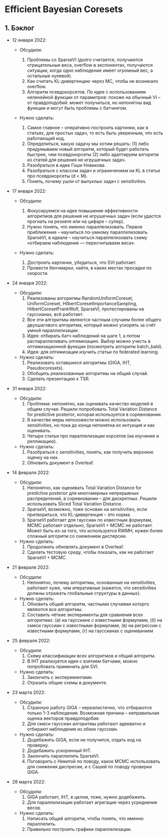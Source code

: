 # Efficient Bayesian Coresets

## 1. Бэклог

- 12 января 2022:
  - Обсудили:
    1. Проблемы со SparseVI (долго считается, получаются отрицательные веса, overflow в экспонентах, получаются ситуации, когда одно наблюдение имеет огромный вес, а остальные нулевой). 
    2. Как считать KL-дивергенцию через MC, чтобы не возникало overflow. 
    3. Алгоритм псевдокорсетов. По идее с использованием нелинейной функции от параметров: похоже на обычный VI – от правдоподобий: может получиться, но непонятны вид функции и могут быть проблемы с батчингом. 

  - Нужно сделать:
    1. Самое главное – оперативно построить картинки, как в статьях, для простых задач, то есть быть уверенным, что есть работающий код. 
    2. Определиться, какую задачу мы хотим решать: (1) либо придумываем новый алгоритм, который будет работать быстрее, чем псевдокорсеты (2) либо адаптируем алгоритм из статей для решения не игрушечных задач. 
    3. Разобраться в идее Гоши Новикова. 
    4. Разобраться с классом задач и ограничением на KL в статье про псевдокорсеты (d < M). 
    5. Понять, почему ушли от выпуклых задач с sensitivities.

- 17 января 2022:
  - Обсудили:
    1. Фокусируемся на идее повышения эффективности алгоритмов для решения не игрушечных задач (если удастся прогнать на резнете или на цифаре – супер). 
    2. Нужно понять, что именно параллелизовать. Первое приближение – научиться по-умному параллелизовать SparseVI, в идеале – научиться параллелизовать схему «отбираем наблюдение — пересчитываем веса». 

  - Нужно сделать:
    1. Достроить картинки, убедиться, что SVI работает. 
    2. Провести бенчмарки, найти, в каких местах просадки по скорости.

- 24 января 2022:
  - Обсудили:
    1. Реализованы алгоритмы RandomUniformCoreset, UniformCoreset, HilbertCoresetImportanceSampling, HilbertCoresetFrankWolf, SparseVI, протестированы на гауссианах, всё работает.
    2. Все эти алгоритмы являются частным случаем более общего двухшагового алгоритма, который можно ускорять за счёт умной параллелизации.
    3. Идея: отбирать батч наблюдений на шаге 1, а потом распараллеливать оптимизацию. Выбор можно учесть в оптимизационной функции (посмотреть алгоритм batch_bald).
    4. Идея: для оптимизации изучить статьи по federated learning.
  - Нужно сделать:
    1. Реализовать оставшиеся алгоритмы (GIGA, IHT, Pseudocoresets).
    2. Обобщить реализованные алгоритмы на общий случай. 
    3. Сделать презентацию к TSR.

- 31 января 2022:
  - Обсудили:
    1. Проблема: непонятно, как оценивать качество моделей в общем случае. Решили попробовать Total Variation Distance for predictive posterior, которая используется в соревновании.
    2. В качестве меры непохожести можно использовать sensitivities, но пока до конца непонятна их интуиция и как оценивать.
    3. Четыре статьи про параллелизации корсетов (на изучение и репликацию). 
  - Нужно сделать:
    1. Разобраться с sensitivities, понять, как получить верхнюю оценку на них.
    2. Обновить документ в Overleaf.

- 14 февраля 2022:
  - Обсудили:
    1. Непонятно, как оценивать Total Variation Distance for predictive posterior для многомерных непрерывных распределений, в соревновании – для дискретных. Решили использовать Sliced Total Variation Distance.
    2. SparseVI, возможно, тоже основан на sensitivities, если притвориться, что KL-дивергенция – это норма.
    3. SparseVI работает для гауссиан по известным формулам, MCMC работает отдельно, SparseVI + MCMC не работает. Может быть из-за того, что используется RWMH, нужен более сложный алгоритм со снижением дисперсии. 
  - Нужно сделать:
    1. Продолжить обновлять документ в Overleaf. 
    2. Сделать тестовую среду, чтобы показать, как не работает SparseVI + MCMC.

- 21 февраля 2022:
  - Обсудили:
    1. Непонятно, почему алгоритмы, основанные на sensitivities, работают хуже, чем итеративные (кажется, что sensitivities должны отражать глобальные структуры в данных). 
  - Нужно сделать:
    1. Обновить общий алгоритм, частными случаями которго являются все алгоритмы. 
    2. Составить чёткие эксперименты для сравнения всех алгоритмах: (а) на гауссиане с известными формулами, (б) на смеси гауссиан с известными формулами, (в) на регрессии с известными формулами, (г) на гауссианах с оцениванием

- 25 февраля 2022:
  - Обсудили:
    1. Схему классификации всех алгоритмов и общий алгоритм. 
    2. В IHT реализуется идея с взятием батчами, можно попробовать применить для SVI.
  - Нужно сделать:
    1. Закончить с экспериментами.
    2. Отразить общие схемы в документе.

- 23 марта 2022:
  - Обсудили:
    1. Странную работу GIGA – нереалистично, что отбираются только 1-3 наблюдения. Возможная причина – неправильная оценка векторов правдоподобия.
    2. Для смеси гауссиан алгоритмы работают адекватно и отбирают наблюдения из обеих гауссиан. 
  - Нужно сделать:
    1. Додебажить GIGA, если не получится, отдать код на проверку. 
    2. Додебажить ускоренный IHT. 
    3. Закончить параллелить SparseVI.
    4. Поговорить с Никитой по поводу, какое MCMC использовать для снижения диспресии, и с Сашей по поводу проверки GIGA. 

- 28 марта 2022:
  - Обсудили:
    1. GIGA работает, IHT, в целом, тоже, нужно додебажить.
    2. Для параллелизации работает агрегация через усреднение весов.
  - Нужно сделать:
    1. Написать общий алгоритм, чтобы понять, что именно параллелить. 
    2. Правильно построить графики параллелизации. 
